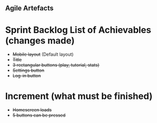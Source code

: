 ## Agile Artefacts
# Sprint Backlog List of Achievables (changes made)
* ~~Mobile layout~~ (Default layout)
* ~~Title~~
* ~~3 rectangular buttons (play, tutorial, stats)~~
* ~~Settings button~~
* ~~Log-in button~~
# Increment (what must be finished)
* ~~Homescreen loads~~
* ~~5 buttons can be pressed~~